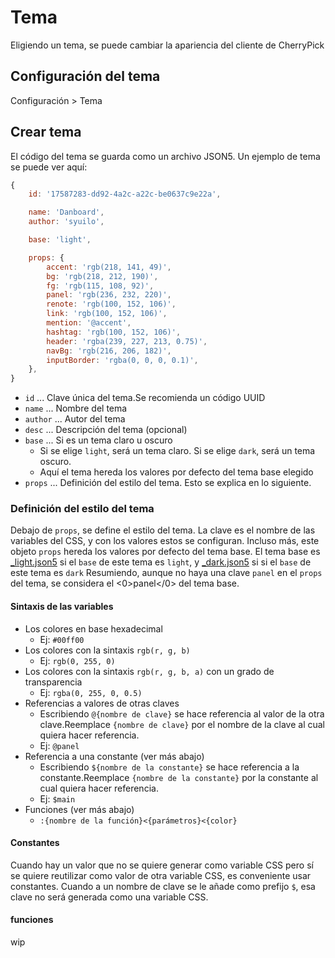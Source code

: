 # Tema

Eligiendo un tema, se puede cambiar la apariencia del cliente de CherryPick

## Configuración del tema
Configuración > Tema

## Crear tema
El código del tema se guarda como un archivo JSON5. Un ejemplo de tema se puede ver aquí:
``` js
{
    id: '17587283-dd92-4a2c-a22c-be0637c9e22a',

    name: 'Danboard',
    author: 'syuilo',

    base: 'light',

    props: {
        accent: 'rgb(218, 141, 49)',
        bg: 'rgb(218, 212, 190)',
        fg: 'rgb(115, 108, 92)',
        panel: 'rgb(236, 232, 220)',
        renote: 'rgb(100, 152, 106)',
        link: 'rgb(100, 152, 106)',
        mention: '@accent',
        hashtag: 'rgb(100, 152, 106)',
        header: 'rgba(239, 227, 213, 0.75)',
        navBg: 'rgb(216, 206, 182)',
        inputBorder: 'rgba(0, 0, 0, 0.1)',
    },
}

```

* `id` ... Clave única del tema.Se recomienda un código UUID
* `name` ... Nombre del tema
* `author` ... Autor del tema
* `desc` ... Descripción del tema (opcional)
* `base` ... Si es un tema claro u oscuro
    * Si se elige `light`, será un tema claro. Si se elige `dark`, será un tema oscuro.
    * Aquí el tema hereda los valores por defecto del tema base elegido
* `props` ... Definición del estilo del tema. Esto se explica en lo siguiente.

### Definición del estilo del tema
Debajo de `props`, se define el estilo del tema. La clave es el nombre de las variables del CSS, y con los valores estos se configuran. Incluso más, este objeto `props` hereda los valores por defecto del tema base. El tema base es [_light.json5](https://github.com/kokonect-link/cherrypick/blob/develop/src/client/themes/_light.json5) si el `base` de este tema es `light`, y [_dark.json5](https://github.com/kokonect-link/cherrypick/blob/develop/src/client/themes/_dark.json5) si si el `base` de este tema es `dark` Resumiendo, aunque no haya una clave `panel` en el `props` del tema, se considera el <0>panel</0> del tema base.

#### Sintaxis de las variables
* Los colores en base hexadecimal
    * Ej: `#00ff00`
* Los colores con la sintaxis `rgb(r, g, b)`
    * Ej: `rgb(0, 255, 0)`
* Los colores con la sintaxis `rgb(r, g, b, a)` con un grado de transparencia
    * Ej: `rgba(0, 255, 0, 0.5)`
* Referencias a valores de otras claves
    * Escribiendo `@{nombre de clave}` se hace referencia al valor de la otra clave.Reemplace `{nombre de clave}` por el nombre de la clave al cual quiera hacer referencia.
    * Ej: `@panel`
* Referencia a una constante (ver más abajo)
    * Escribiendo `${nombre de la constante}` se hace referencia a la constante.Reemplace `{nombre de la constante}` por la constante al cual quiera hacer referencia.
    * Ej: `$main`
* Funciones (ver más abajo)
    * `:{nombre de la función}<{parámetros}<{color}`

#### Constantes
Cuando hay un valor que no se quiere generar como variable CSS pero sí se quiere reutilizar como valor de otra variable CSS, es conveniente usar constantes. Cuando a un nombre de clave se le añade como prefijo `$`, esa clave no será generada como una variable CSS.

#### funciones
wip
